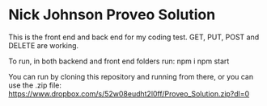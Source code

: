 # Nick Johnson Proveo Solution

This is the front end and back end for my coding test. GET, PUT, POST and DELETE are working.

To run, in both backend and front end folders run:
npm i
npm start

You can run by cloning this repository and running from there, or you can use the .zip file: 
https://www.dropbox.com/s/52w08eudht2l0ff/Proveo_Solution.zip?dl=0
